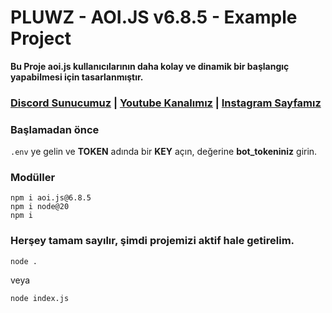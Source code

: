 # PLUWZ - AOI.JS v6.8.5 - Example Project

**Bu Proje aoi.js kullanıcılarının daha kolay ve dinamik bir başlangıç yapabilmesi için tasarlanmıştır.**

### [Discord Sunucumuz](https://discord.gg/) | [Youtube Kanalımız](https://youtube.com/@pluwz) | [Instagram Sayfamız](https://www.instagram.com/lewafuse0)

### **Başlamadan önce**
`.env` ye gelin ve **TOKEN** adında bir **KEY** açın, değerine **bot_tokeniniz** girin.

### Modüller
```
npm i aoi.js@6.8.5
npm i node@20
npm i 
```

### **Herşey tamam sayılır, şimdi projemizi aktif hale getirelim.**
```
node .
```
veya
```
node index.js
```
